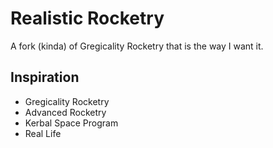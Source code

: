# Realistic Rocketry

A fork (kinda) of Gregicality Rocketry that is the way I want it.

## Inspiration

- Gregicality Rocketry
- Advanced Rocketry
- Kerbal Space Program
- Real Life

